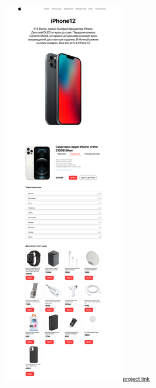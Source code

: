 ![Image alt](https://github.com/diazdressk/iphone12/blob/master/img/Screenshot.png)
[project link](https://diazdressk.github.io/iphone12)
